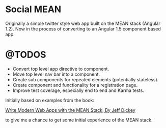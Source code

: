 # Social MEAN
Originally a simple twitter style web app built on the MEAN stack (Angular 1.2). 
Now in the process of converting to an Angular 1.5 component based app.


# @TODOS
* Convert top level app directive to component.
* Move top level nav bar into a component.
* Create sub components for repeated elements (potentially stateless).
* Create component and functionality for a registration page.
* Improve test coverage, especially end to end and Karma tests.


Initially based on examples from the book:

[Write Modern Web Apps with the MEAN Stack, By Jeff Dickey](https://books.google.co.uk/books?id=UEOZBAAAQBAJ&pg=PR2&lpg=PR2&dq=Dickey+Write+MEAN&source=bl&ots=YHCSKwjLtR&sig=Kq-ajpb1WfmEv2d0wAFv2f-Q6xo&hl=en&sa=X&ved=0ahUKEwiGhJ2h1cfRAhUHLcAKHUlTDDYQ6AEINjAF#v=onepage&q=Dickey%20Write%20MEAN&f=false)

to give me a chance to get some initial experience of the MEAN stack.
